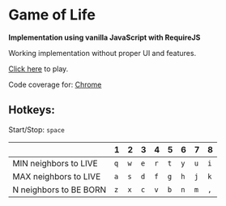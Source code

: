# Game of Life
**Implementation using vanilla JavaScript with RequireJS**

Working implementation without proper UI and features.

[Click here](http://devlysh.github.io/game-of-life/app/) to play.

Code coverage for: [Chrome](http://devlysh.github.io/game-of-life/coverage/Chrome%2045.0.2454%20(Mac%20OS%20X%2010.10.5)/app/src/lib/index.html)
## Hotkeys:

Start/Stop: `space`

| | 1 | 2 | 3 | 4 | 5 | 6 | 7 | 8 |
| --- | --- | --- | --- | --- | --- | --- | --- | --- |
| MIN neighbors to LIVE | `q` | `w` | `e` | `r` | `t` | `y` | `u` | `i` |
| MAX neighbors to LIVE | `a` | `s` | `d` | `f` | `g` | `h` | `j` | `k` |
| N neighbors to BE BORN | `z` | `x` | `c` | `v` | `b` | `n` | `m` | `,` |
